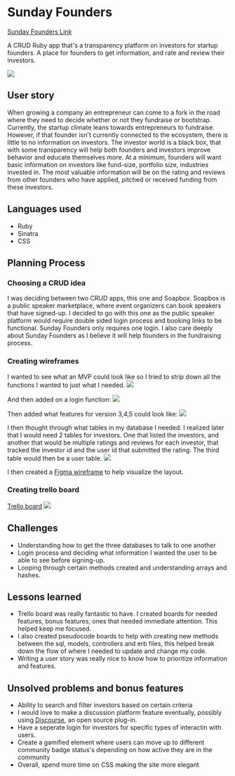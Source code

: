# Sunday Founders

[Sunday Founders Link](https://sunday-founders.herokuapp.com/)

A CRUD Ruby app that's a transparency platform on investors for startup founders. A place for founders to get information, and rate and review their investors.

![](images/sf_screenshot.png)

## User story

When growing a company an entrepreneur can come to a fork in the road where they need to decide whether or not they fundraise or bootstrap. Currently, the startup climate leans towards entrepreneurs to fundraise. However, if that founder isn't currently connected to the ecosystem, there is little to no information on investors. The investor world is a black box, that with some transparency will help both founders and investors improve behavior and educate themselves more. At a minimum, founders will want basic information on investors like fund-size, portfolio size, industries invested in. The most valuable information will be on the rating and reviews from other founders who have applied, pitched or received funding from these investors.

## Languages used

* Ruby
* Sinatra
* CSS

## Planning Process

### Choosing a CRUD idea
I was deciding between two CRUD apps, this one and Soapbox. Soapbox is a public speaker marketplace, where event organizers can book speakers that have signed-up. I decided to go with this one as the public speaker platform would require double sided login process and booking links to be functional. Sunday Founders only requires one login. I also care deeply about Sunday Founders as I believe it will help founders in the fundraising process.

### Creating wireframes
I wanted to see what an MVP could look like so I tried to strip down all the functions I wanted to just what I needed.
![](images/SF_Wireframe_1.jpg)

And then added on a login function:
![](images/SF_Wireframe_2.jpg)

Then added what features for version 3,4,5 could look like:
![](images/SF_Wireframe_3.jpg)

I then thought through what tables in my database I needed. I realized later that I would need 2 tables for investors. One that listed the investors, and another that would be multiple ratings and reviews for each investor, that tracked the investor id and the user id that submitted the rating. The third table would then be a user table.
![](images/SF_Wireframe_3.jpg)

I then created a [Figma wireframe](https://www.figma.com/file/EJrlAjbWp9QnHLmHJqmAgV/Sunday-Founders?node-id=0%3A1) to help visualize the layout.

### Creating trello board

[Trello board](https://trello.com/b/0jgVBBX2/sf-crud-app)
![](images/SF_trello.png)


## Challenges

* Understanding how to get the three databases to talk to one another
* Login process and deciding what information I wanted the user to be able to see before signing-up.
* Looping through certain methods created and understanding arrays and hashes.

## Lessons learned

* Trello board was really fantastic to have. I created boards for needed features, bonus features, ones that needed immediate attention. This helped keep me focused.
* I also created pseudocode boards to help with creating new methods between the sql, models, controllers and erb files, this helped break down the flow of where I needed to update and change my code.
* Writing a user story was really nice to know how to prioritize information and features.

## Unsolved problems and bonus features

* Ability to search and filter investors based on certain criteria
* I would love to make a discussion platform feature eventually, possibly using [Discourse](https://www.discourse.org/), an open source plug-in. 
* Have a seperate login for investors for specific types of interactin with users.
* Create a gamified element where users can move up to different community badge status's depending on how active they are in the community
* Overall, spend more time on CSS making the site more elegant 
